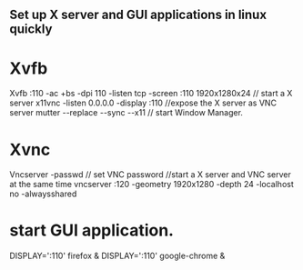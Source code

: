 Set up X server and GUI applications in linux quickly
---

# Xvfb 
Xvfb :110 -ac +bs -dpi 110 -listen tcp -screen :110 1920x1280x24 // start a X server
x11vnc -listen 0.0.0.0   -display :110 //expose the X server as VNC server
mutter --replace --sync --x11   // start Window Manager.

# Xvnc
Vncserver -passwd // set VNC password
//start a X server and VNC server at the same time
vncserver :120 -geometry 1920x1280 -depth 24 -localhost no -alwaysshared

# start GUI application.
DISPLAY=':110' firefox &
DISPLAY=':110' google-chrome &
